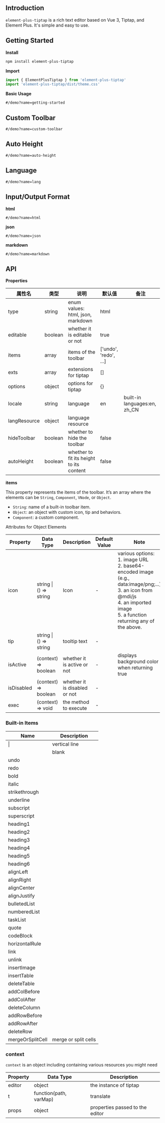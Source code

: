 ## Introduction

`element-plus-tiptap` is a rich text editor based on Vue 3, Tiptap, and Element Plus. It's simple and easy to use.

## Getting Started

**Install**

```bash
npm install element-plus-tiptap
```

**Import**

```javascript
import { ElementPlusTiptap } from 'element-plus-tiptap'
import 'element-plus-tiptap/dist/theme.css'
```

**Basic Usage**

```iframe
#/demo?name=getting-started
```

## Custom Toolbar

```iframe
#/demo?name=custom-toolbar
```

## Auto Height

```iframe
#/demo?name=auto-height
```

## Language

```iframe
#/demo?name=lang
```

## Input/Output Format

**html**

```iframe
#/demo?name=html
```

**json**

```iframe
#/demo?name=json
```

**markdown**

```iframe
#/demo?name=markdown
```

## API

**Properties**

| 属性名       | 类型    | 说明                                     | 默认值                | 备注                         |
| ------------ | ------- | ---------------------------------------- | --------------------- | ---------------------------- |
| type         | string  | enum values: html, json, markdown        | html                  |                              |
| editable     | boolean | whether it is editable or not            | true                  |                              |
| items        | array   | items of the toolbar                     | ['undo', 'redo', ...] |                              |
| exts         | array   | extensions for tiptap                    | []                    |                              |
| options      | object  | options for tiptap                       | {}                    |                              |
| locale       | string  | language                                 | en                    | built-in languages:en, zh_CN |
| langResource | object  | language resource                        |                       |                              |
| hideToolbar  | boolean | whether to hide the toolbar              | false                 |                              |
| autoHeight   | boolean | whether to fit its height to its content | false                 |                              |

**items**

This property represents the items of the toolbar. It’s an array where the elements can be `String`, `Component`, `VNode`, or `Object`.

- `String`: name of a built-in toolbar item.
- `Object`: an object with custom icon, tip and behaviors.
- `Component`: a custom component.

Attributes for Object Elements

| Property   | Data Type              | Description                   | Default Value | Note                                                                                                                                                                                        |
| ---------- | ---------------------- | ----------------------------- | ------------- | ------------------------------------------------------------------------------------------------------------------------------------------------------------------------------------------- |
| icon       | string \| () => string | Icon                          | -             | various options: <br>1. image URL <br>2. base64-encoded image (e.g., data:image/png;...) <br>3. an icon from @mdi/js <br>4. an imported image <br>5. a function returning any of the above. |
| tip        | string \| () => string | tooltip text                  | -             |                                                                                                                                                                                             |
| isActive   | (context) => boolean   | whether it is active or not   | -             | displays background color when returning true                                                                                                                                               |
| isDisabled | (context) => boolean   | whether it is disabled or not | -             |                                                                                                                                                                                             |
| exec       | (context) => void      | the method to execute         | -             |                                                                                                                                                                                             |

### Built-in Items

| Name             | Description          |
| ---------------- | -------------------- |
| \|               | vertical line        |
|                  | blank                |
| undo             |                      |
| redo             |                      |
| bold             |                      |
| italic           |                      |
| strikethrough    |                      |
| underline        |                      |
| subscript        |                      |
| superscript      |                      |
| heading1         |                      |
| heading2         |                      |
| heading3         |                      |
| heading4         |                      |
| heading5         |                      |
| heading6         |                      |
| alignLeft        |                      |
| alignRight       |                      |
| alignCenter      |                      |
| alignJustify     |                      |
| bulletedList     |                      |
| numberedList     |                      |
| taskList         |                      |
| quote            |                      |
| codeBlock        |                      |
| horizontalRule   |                      |
| link             |                      |
| unlink           |                      |
| insertImage      |                      |
| insertTable      |                      |
| deleteTable      |                      |
| addColBefore     |                      |
| addColAfter      |                      |
| deleteColumn     |                      |
| addRowBefore     |                      |
| addRowAfter      |                      |
| deleteRow        |                      |
| mergeOrSplitCell | merge or split cells |

### context

`context` is an object including containing various resources you might need

| Property | Data Type              | Description                     |
| -------- | ---------------------- | ------------------------------- |
| editor   | object                 | the instance of tiptap          |
| t        | function(path, varMap) | translate                       |
| props    | object                 | properties passed to the editor |
